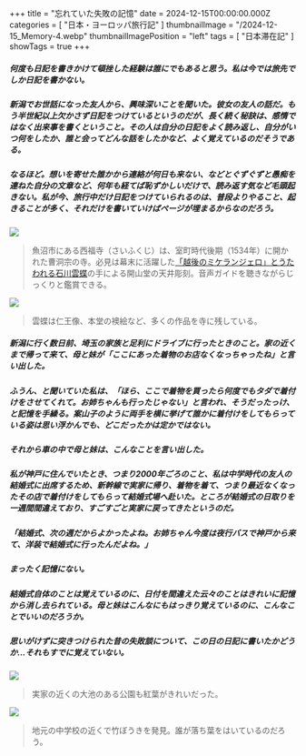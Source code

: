 +++
title = "忘れていた失敗の記憶"
date = 2024-12-15T00:00:00.000Z
categories = [ "日本・ヨーロッパ旅行記" ]
thumbnailImage = "/2024-12-15_Memory-4.webp"
thumbnailImagePosition = "left"
tags = [ "日本滞在記" ]
showTags = true
+++

##### 何度も日記を書きかけて頓挫した経験は誰にでもあると思う。私は今では旅先でしか日記を書かない。

<!--more-->

##### 新潟でお世話になった友人から、興味深いことを聞いた。彼女の友人の話だ。もう半世紀以上欠かさず日記をつけているというのだが、長く続く秘訣は、感情ではなく出来事を書くということ。その人は自分の日記をよく読み返し、自分がいつ何をしたか、誰と会ってどんな話をしたかなど、よく覚えているのだそうである。

##### なるほど。想いを寄せた誰かから連絡が何日も来ない、などとぐずぐずと愚痴を連ねた自分の文章など、何年も経てば恥ずかしいだけで、読み返す気など毛頭起きない。私が今、旅行中だけ日記をつけていられるのは、普段よりやること、起きることが多く、それだけを書いていけばページが埋まるからなのだろう。

![](/2024-12-15_Memory-1.webp)

> 魚沼市にある西福寺（さいふくじ）は、室町時代後期（1534年）に開かれた曹洞宗の寺。必見は幕末に活躍した[「越後のミケランジェロ」とうたわれる石川雲蝶](https://intojapanwaraku.com/culture/245080/)の手による開山堂の天井彫刻。音声ガイドを聴きながらじっくりと鑑賞できる。

![](/2024-12-15_Memory-2.webp)

> 雲蝶は仁王像、本堂の襖絵など、多くの作品を寺に残している。

##### 新潟に行く数日前、埼玉の家族と足利にドライブに行ったときのこと。家の近くまで帰って来て、母と妹が「ここにあった着物のお店なくなっちゃったね」と言い出した。

##### ふうん、と聞いていた私は、「ほら、ここで着物を買ったら何度でもタダで着付けをさせてくれて。お姉ちゃんも行ったじゃない」と言われ、そうだったっけ、と記憶を手繰る。案山子のように両手を横に挙げて誰かに着付けをしてもらっている姿は思い浮かんでも、どこだったかは定かではない。

##### それから車の中で母と妹は、こんなことを言い出した。

##### 私が神戸に住んでいたとき、つまり2000年ごろのこと、私は中学時代の友人の結婚式に出席するため、新幹線で実家に帰り、着物を着て、つまり最近なくなったその店で着付けをしてもらって結婚式場へ赴いた。ところが結婚式の日取りを一週間間違えており、すごすごと実家に戻ってきたというのだ。

##### 「結婚式、次の週だからよかったよね。お姉ちゃん今度は夜行バスで神戸から来て、洋装で結婚式に行ったんだよね。」

##### まったく記憶にない。

##### 結婚式自体のことは覚えているのに、日付を間違えた云々のことはきれいに記憶から消し去られている。母と妹はこんなにもはっきり覚えているのに、こんなことでいいのだろうか。

##### 思いがけずに突きつけられた昔の失敗談について、この日の日記に書いたかどうか...それもすでに覚えていない。

![](/2024-12-15_Memory-3.webp)

> 実家の近くの大池のある公園も紅葉がきれいだった。

![](/2024-12-15_Memory-4.webp)

> 地元の中学校の近くで竹ぼうきを発見。誰が落ち葉をはいているのだろう。
